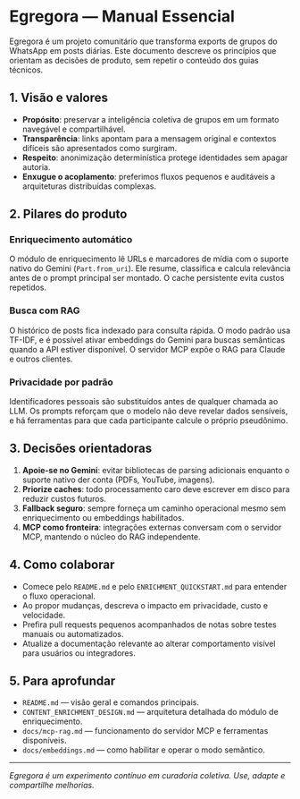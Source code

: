 # Egregora — Manual Essencial

Egregora é um projeto comunitário que transforma exports de grupos do WhatsApp em posts diárias. Este documento descreve os
princípios que orientam as decisões de produto, sem repetir o conteúdo dos guias técnicos.

## 1. Visão e valores

- **Propósito**: preservar a inteligência coletiva de grupos em um formato navegável e compartilhável.
- **Transparência**: links apontam para a mensagem original e contextos difíceis são apresentados como surgiram.
- **Respeito**: anonimização determinística protege identidades sem apagar autoria.
- **Enxugue o acoplamento**: preferimos fluxos pequenos e auditáveis a arquiteturas distribuídas complexas.

## 2. Pilares do produto

### Enriquecimento automático
O módulo de enriquecimento lê URLs e marcadores de mídia com o suporte nativo do Gemini (`Part.from_uri`). Ele resume, classifica
e calcula relevância antes de o prompt principal ser montado. O cache persistente evita custos repetidos.

### Busca com RAG
O histórico de posts fica indexado para consulta rápida. O modo padrão usa TF-IDF, e é possível ativar embeddings do Gemini
para buscas semânticas quando a API estiver disponível. O servidor MCP expõe o RAG para Claude e outros clientes.

### Privacidade por padrão
Identificadores pessoais são substituídos antes de qualquer chamada ao LLM. Os prompts reforçam que o modelo não deve revelar
dados sensíveis, e há ferramentas para que cada participante calcule o próprio pseudônimo.

## 3. Decisões orientadoras

1. **Apoie-se no Gemini**: evitar bibliotecas de parsing adicionais enquanto o suporte nativo der conta (PDFs, YouTube, imagens).
2. **Priorize caches**: todo processamento caro deve escrever em disco para reduzir custos futuros.
3. **Fallback seguro**: sempre forneça um caminho operacional mesmo sem enriquecimento ou embeddings habilitados.
4. **MCP como fronteira**: integrações externas conversam com o servidor MCP, mantendo o núcleo do RAG independente.

## 4. Como colaborar

- Comece pelo `README.md` e pelo `ENRICHMENT_QUICKSTART.md` para entender o fluxo operacional.
- Ao propor mudanças, descreva o impacto em privacidade, custo e velocidade.
- Prefira pull requests pequenos acompanhados de notas sobre testes manuais ou automatizados.
- Atualize a documentação relevante ao alterar comportamento visível para usuários ou integradores.

## 5. Para aprofundar

- `README.md` — visão geral e comandos principais.
- `CONTENT_ENRICHMENT_DESIGN.md` — arquitetura detalhada do módulo de enriquecimento.
- `docs/mcp-rag.md` — funcionamento do servidor MCP e ferramentas disponíveis.
- `docs/embeddings.md` — como habilitar e operar o modo semântico.

---

_Egregora é um experimento contínuo em curadoria coletiva. Use, adapte e compartilhe melhorias._
